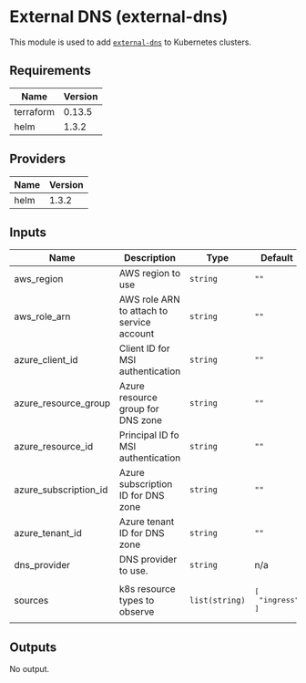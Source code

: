 # External DNS (external-dns)

This module is used to add [`external-dns`](https://github.com/kubernetes-sigs/external-dns) to Kubernetes clusters.

## Requirements

| Name | Version |
|------|---------|
| terraform | 0.13.5 |
| helm | 1.3.2 |

## Providers

| Name | Version |
|------|---------|
| helm | 1.3.2 |

## Inputs

| Name | Description | Type | Default | Required |
|------|-------------|------|---------|:--------:|
| aws\_region | AWS region to use | `string` | `""` | no |
| aws\_role\_arn | AWS role ARN to attach to service account | `string` | `""` | no |
| azure\_client\_id | Client ID for MSI authentication | `string` | `""` | no |
| azure\_resource\_group | Azure resource group for DNS zone | `string` | `""` | no |
| azure\_resource\_id | Principal ID fo MSI authentication | `string` | `""` | no |
| azure\_subscription\_id | Azure subscription ID for DNS zone | `string` | `""` | no |
| azure\_tenant\_id | Azure tenant ID for DNS zone | `string` | `""` | no |
| dns\_provider | DNS provider to use. | `string` | n/a | yes |
| sources | k8s resource types to observe | `list(string)` | <pre>[<br>  "ingress"<br>]</pre> | no |

## Outputs

No output.

